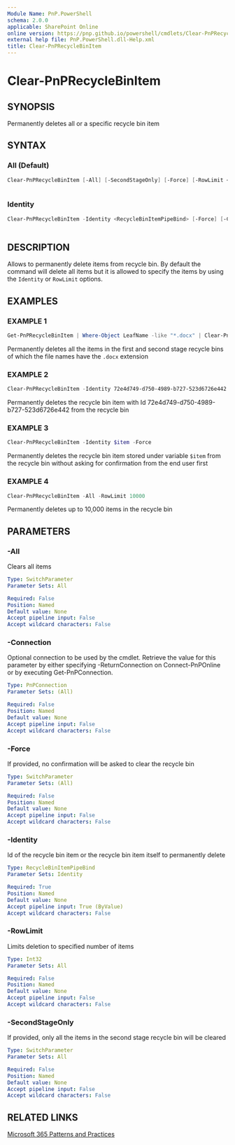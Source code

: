 ```yaml
---
Module Name: PnP.PowerShell
schema: 2.0.0
applicable: SharePoint Online
online version: https://pnp.github.io/powershell/cmdlets/Clear-PnPRecycleBinItem.html
external help file: PnP.PowerShell.dll-Help.xml
title: Clear-PnPRecycleBinItem
---
```

  
# Clear-PnPRecycleBinItem

## SYNOPSIS
Permanently deletes all or a specific recycle bin item

## SYNTAX

### All (Default)
```powershell
Clear-PnPRecycleBinItem [-All] [-SecondStageOnly] [-Force] [-RowLimit <Int32>] [-Connection <PnPConnection>]
 
```

### Identity
```powershell
Clear-PnPRecycleBinItem -Identity <RecycleBinItemPipeBind> [-Force] [-Connection <PnPConnection>]
 
```

## DESCRIPTION

Allows to permanently delete items from recycle bin. By default the command will delete all items but it is allowed to specify the items by using the `Identity` or `RowLimit` options.

## EXAMPLES

### EXAMPLE 1
```powershell
Get-PnPRecycleBinItem | Where-Object LeafName -like "*.docx" | Clear-PnPRecycleBinItem
```

Permanently deletes all the items in the first and second stage recycle bins of which the file names have the `.docx` extension

### EXAMPLE 2
```powershell
Clear-PnPRecycleBinItem -Identity 72e4d749-d750-4989-b727-523d6726e442
```

Permanently deletes the recycle bin item with Id 72e4d749-d750-4989-b727-523d6726e442 from the recycle bin

### EXAMPLE 3
```powershell
Clear-PnPRecycleBinItem -Identity $item -Force
```

Permanently deletes the recycle bin item stored under variable `$item` from the recycle bin without asking for confirmation from the end user first

### EXAMPLE 4
```powershell
Clear-PnPRecycleBinItem -All -RowLimit 10000
```

Permanently deletes up to 10,000 items in the recycle bin

## PARAMETERS

### -All
Clears all items

```yaml
Type: SwitchParameter
Parameter Sets: All

Required: False
Position: Named
Default value: None
Accept pipeline input: False
Accept wildcard characters: False
```

### -Connection
Optional connection to be used by the cmdlet. Retrieve the value for this parameter by either specifying -ReturnConnection on Connect-PnPOnline or by executing Get-PnPConnection.

```yaml
Type: PnPConnection
Parameter Sets: (All)

Required: False
Position: Named
Default value: None
Accept pipeline input: False
Accept wildcard characters: False
```

### -Force
If provided, no confirmation will be asked to clear the recycle bin

```yaml
Type: SwitchParameter
Parameter Sets: (All)

Required: False
Position: Named
Default value: None
Accept pipeline input: False
Accept wildcard characters: False
```

### -Identity
Id of the recycle bin item or the recycle bin item itself to permanently delete

```yaml
Type: RecycleBinItemPipeBind
Parameter Sets: Identity

Required: True
Position: Named
Default value: None
Accept pipeline input: True (ByValue)
Accept wildcard characters: False
```

### -RowLimit
Limits deletion to specified number of items

```yaml
Type: Int32
Parameter Sets: All

Required: False
Position: Named
Default value: None
Accept pipeline input: False
Accept wildcard characters: False
```

### -SecondStageOnly
If provided, only all the items in the second stage recycle bin will be cleared

```yaml
Type: SwitchParameter
Parameter Sets: All

Required: False
Position: Named
Default value: None
Accept pipeline input: False
Accept wildcard characters: False
```

## RELATED LINKS

[Microsoft 365 Patterns and Practices](https://aka.ms/m365pnp)


